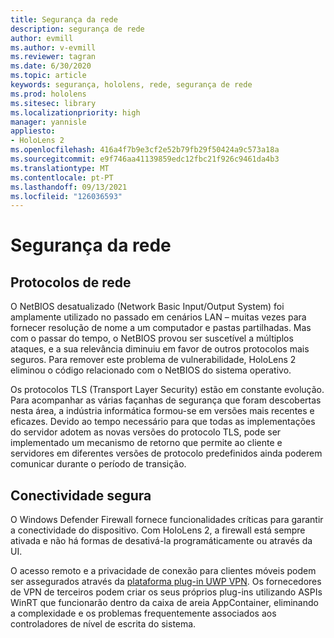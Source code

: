 ```yaml
---
title: Segurança da rede
description: segurança de rede
author: evmill
ms.author: v-evmill
ms.reviewer: tagran
ms.date: 6/30/2020
ms.topic: article
keywords: segurança, hololens, rede, segurança de rede
ms.prod: hololens
ms.sitesec: library
ms.localizationpriority: high
manager: yannisle
appliesto:
- HoloLens 2
ms.openlocfilehash: 416a4f7b9e3cf2e52b79fb29f50424a9c573a18a
ms.sourcegitcommit: e9f746aa41139859edc12fbc21f926c9461da4b3
ms.translationtype: MT
ms.contentlocale: pt-PT
ms.lasthandoff: 09/13/2021
ms.locfileid: "126036593"
---
```

# <a name="network-security"></a>Segurança da rede

## <a name="network-protocols"></a>Protocolos de rede

O NetBIOS desatualizado (Network Basic Input/Output System) foi amplamente utilizado no passado em cenários LAN – muitas vezes para fornecer resolução de nome a um computador e pastas partilhadas. Mas com o passar do tempo, o NetBIOS provou ser suscetível a múltiplos ataques, e a sua relevância diminuiu em favor de outros protocolos mais seguros. Para remover este problema de vulnerabilidade, HoloLens 2 eliminou o código relacionado com o NetBIOS do sistema operativo.

Os protocolos TLS (Transport Layer Security) estão em constante evolução. Para acompanhar as várias façanhas de segurança que foram descobertas nesta área, a indústria informática formou-se em versões mais recentes e eficazes. Devido ao tempo necessário para que todas as implementações do servidor adotem as novas versões do protocolo TLS, pode ser implementado um mecanismo de retorno que permite ao cliente e servidores em diferentes versões de protocolo predefinidos ainda poderem comunicar durante o período de transição.

## <a name="secure-connectivity"></a>Conectividade segura 

O Windows Defender Firewall fornece funcionalidades críticas para garantir a conectividade do dispositivo. Com HoloLens 2, a firewall está sempre ativada e não há formas de desativá-la programáticamente ou através da UI.

O acesso remoto e a privacidade de conexão para clientes móveis podem ser assegurados através da [plataforma plug-in UWP VPN](/uwp/api/Windows.Networking.Vpn?view=winrt-19041). Os fornecedores de VPN de terceiros podem criar os seus próprios plug-ins utilizando ASPIs WinRT que funcionarão dentro da caixa de areia AppContainer, eliminando a complexidade e os problemas frequentemente associados aos controladores de nível de escrita do sistema.

